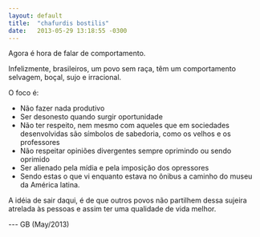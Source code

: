 ```yaml
---
layout: default
title:  "chafurdis bostilis"
date:   2013-05-29 13:18:55 -0300
---
```


Agora é hora de falar de comportamento. 

Infelizmente, brasileiros, um povo sem raça, têm um comportamento selvagem, boçal, sujo e irracional. 

O foco é:
* Não fazer nada produtivo
* Ser desonesto quando surgir oportunidade
* Não ter respeito, nem mesmo com aqueles que em sociedades desenvolvidas são símbolos de sabedoria, como os velhos e os professores
* Não respeitar opiniões divergentes sempre oprimindo ou sendo oprimido 
* Ser alienado pela mídia e pela imposição dos opressores 
* Sendo estas o que vi enquanto estava no ônibus a caminho do museu da América latina. 
  
A idéia de sair daqui, é de que outros povos não partilhem dessa sujeira atrelada às pessoas e assim ter uma qualidade de vida melhor. 

--- GB (May/2013)
